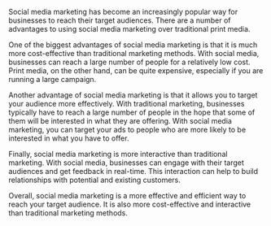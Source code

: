 

Social media marketing has become an increasingly popular way for businesses to reach their target audiences. There are a number of advantages to using social media marketing over traditional print media.

One of the biggest advantages of social media marketing is that it is much more cost-effective than traditional marketing methods. With social media, businesses can reach a large number of people for a relatively low cost. Print media, on the other hand, can be quite expensive, especially if you are running a large campaign.

Another advantage of social media marketing is that it allows you to target your audience more effectively. With traditional marketing, businesses typically have to reach a large number of people in the hope that some of them will be interested in what they are offering. With social media marketing, you can target your ads to people who are more likely to be interested in what you have to offer.

Finally, social media marketing is more interactive than traditional marketing. With social media, businesses can engage with their target audiences and get feedback in real-time. This interaction can help to build relationships with potential and existing customers.

Overall, social media marketing is a more effective and efficient way to reach your target audience. It is also more cost-effective and interactive than traditional marketing methods.